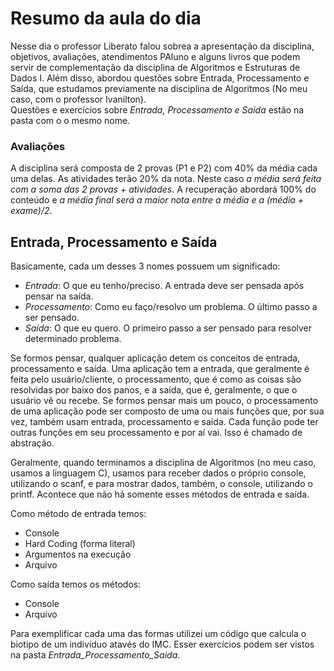 # Resumo da aula do dia
Nesse dia o professor Liberato falou sobrea a apresentação da disciplina, objetivos, avaliações, atendimentos PAluno e alguns livros que podem servir de complementação da disciplina de Algoritmos e Estruturas de Dados I. Além disso, abordou questões sobre Entrada, Processamento e Saída, que estudamos previamente na disciplina de Algoritmos (No meu caso, com o professor Ivanilton).  
Questões e exercícios sobre *Entrada, Processamento e Saída* estão na pasta com o o mesmo nome.
### Avaliações
A disciplina será composta de 2 provas (P1 e P2) com 40% da média cada uma delas. As atividades terão 20% da nota. Neste caso *a média será feita com a soma das 2 provas + atividades*. A recuperação abordará 100% do conteúdo e *a média final será a maior nota entre a média e a (média + exame)/2*.
## Entrada, Processamento e Saída
Basicamente, cada um desses 3 nomes possuem um significado:
- *Entrada*: O que eu tenho/preciso. A entrada deve ser pensada após pensar na saída.
- *Processamento*: Como eu faço/resolvo um problema. O último passo a ser pensado.
- *Saída*: O que eu quero. O primeiro passo a ser pensado para resolver determinado problema.
  
Se formos pensar, qualquer aplicação detem os conceitos de entrada, processamento e saída. Uma aplicação tem a entrada, que geralmente é feita pelo usuário/cliente, o processamento, que é como as coisas são resolvidas por baixo dos panos, e a saída, que é, geralmente, o que o usuário vê ou recebe. Se formos pensar mais um pouco, o processamento de uma aplicação pode ser composto de uma ou mais funções que, por sua vez, também usam entrada, processamento e saída. Cada função pode ter outras funções em seu processamento e por aí vai. Isso é chamado de abstração.
  
Geralmente, quando terminamos a disciplina de Algoritmos (no meu caso, usamos a linguagem C), usamos para receber dados o próprio console, utilizando o scanf, e para mostrar dados, também, o console, utilizando o printf. Acontece que não há somente esses métodos de entrada e saída.
  
Como método de entrada temos:
- Console
- Hard Coding (forma literal)
- Argumentos na execução
- Arquivo
  
Como saída temos os métodos:
- Console
- Arquivo
  
Para exemplificar cada uma das formas utilizei um código que calcula o biotipo de um indivíduo atavés do IMC. Esser exercícios podem ser vistos na pasta *Entrada_Processamento_Saida*.